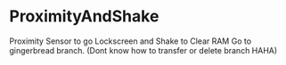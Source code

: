 ProximityAndShake
=================

Proximity Sensor to go Lockscreen and Shake to Clear RAM
Go to gingerbread branch. (Dont know how to transfer or delete branch HAHA)
